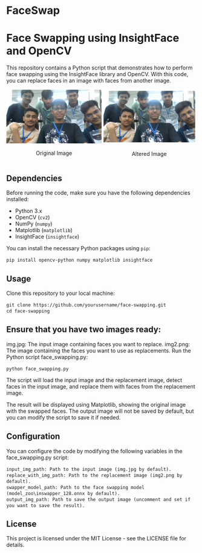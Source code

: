 # FaceSwap
# Face Swapping using InsightFace and OpenCV

This repository contains a Python script that demonstrates how to perform face swapping using the InsightFace library and OpenCV. With this code, you can replace faces in an image with faces from another image.


<!-- <div style="display: flex; justify-content: center;">
  <div style="margin-right: 10px;">
    <img src="https://github.com/warriorwizard/FaceSwap/blob/main/img.jpg" alt="Image 1" width="300" />
    <p>Original Image</p>
  </div>
  <div>
    <img src="https://github.com/warriorwizard/FaceSwap/blob/main/output.png" alt="Image 2" width="300" />
    <p>Altered Image</p>
  </div>
</div> -->

<div style="display: flex; align-items: center; justify-content: space-between;">
  <div style="text-align: center;">
    <img src="https://github.com/warriorwizard/FaceSwap/blob/main/img.jpg" alt="Original Image" width="300" />
    <p>Original Image</p>
  </div>
  <div style="text-align: center;">
    <img src="https://github.com/warriorwizard/FaceSwap/blob/main/output.png" alt="Altered Image" width="300" />
    <p>Altered Image</p>
  </div>
</div>



## Dependencies

Before running the code, make sure you have the following dependencies installed:

- Python 3.x
- OpenCV (`cv2`)
- NumPy (`numpy`)
- Matplotlib (`matplotlib`)
- InsightFace (`insightface`)

You can install the necessary Python packages using `pip`:

```
pip install opencv-python numpy matplotlib insightface
```

## Usage
Clone this repository to your local machine:

```
git clone https://github.com/yourusername/face-swapping.git
cd face-swapping
```

## Ensure that you have two images ready:

img.jpg: The input image containing faces you want to replace.
img2.png: The image containing the faces you want to use as replacements.
Run the Python script face_swapping.py:


```
python face_swapping.py
```
The script will load the input image and the replacement image, detect faces in the input image, and replace them with faces from the replacement image.

The result will be displayed using Matplotlib, showing the original image with the swapped faces. The output image will not be saved by default, but you can modify the script to save it if needed.

## Configuration
You can configure the code by modifying the following variables in the face_swapping.py script:

```
input_img_path: Path to the input image (img.jpg by default).
replace_with_img_path: Path to the replacement image (img2.png by default).
swapper_model_path: Path to the face swapping model (model_zoo\inswapper_128.onnx by default).
output_img_path: Path to save the output image (uncomment and set if you want to save the result).
```

## License
This project is licensed under the MIT License - see the LICENSE file for details.
